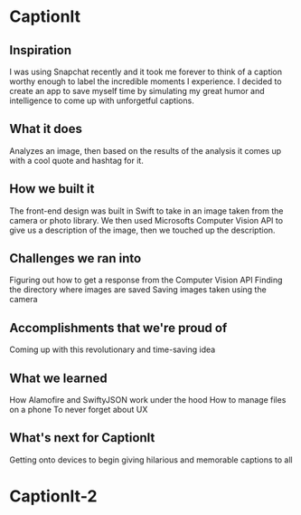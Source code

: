 # CaptionIt
## Inspiration
I was using Snapchat recently and it took me forever to think of a caption worthy enough to label the incredible moments I experience. I decided to create an app to save myself time by simulating my great humor and intelligence to come up with unforgetful captions.

## What it does
Analyzes an image, then based on the results of the analysis it comes up with a cool quote and hashtag for it.

## How we built it
The front-end design was built in Swift to take in an image taken from the camera or photo library. We then used Microsofts Computer Vision API to give us a description of the image, then we touched up the description.

## Challenges we ran into
Figuring out how to get a response from the Computer Vision API
Finding the directory where images are saved
Saving images taken using the camera

## Accomplishments that we're proud of
Coming up with this revolutionary and time-saving idea

## What we learned
How Alamofire and SwiftyJSON work under the hood
How to manage files on a phone
To never forget about UX

## What's next for CaptionIt
Getting onto devices to begin giving hilarious and memorable captions to all
# CaptionIt-2
